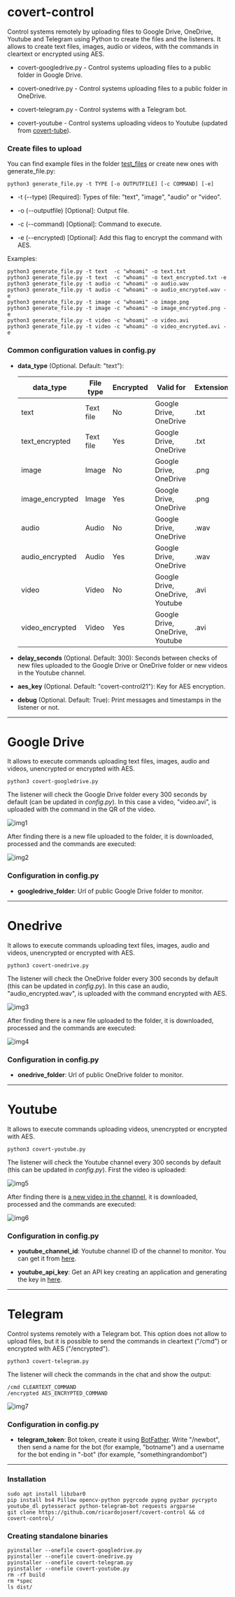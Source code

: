 # covert-control

Control systems remotely by uploading files to Google Drive, OneDrive, Youtube and Telegram using Python to create the files and the listeners. It allows to create text files, images, audio or videos, with the commands in cleartext or encrypted using AES.


- covert-googledrive.py - Control systems uploading files to a public folder in Google Drive.

- covert-onedrive.py - Control systems uploading files to a public folder in OneDrive.

- covert-telegram.py - Control systems with a Telegram bot.

- covert-youtube - Control systems uploading videos to Youtube (updated from [covert-tube](https://github.com/ricardojoserf/covert-tube)).


### Create files to upload

You can find example files in the folder [test_files](https://github.com/ricardojoserf/covert-control/tree/reduced/test_files) or create new ones with generate_file.py:

```
python3 generate_file.py -t TYPE [-o OUTPUTFILE] [-c COMMAND] [-e]
```
- -t (--type) [Required]: Types of file: "text", "image", "audio" or "video".

- -o (--outputfile) [Optional]: Output file.

- -c (--command) [Optional]: Command to execute.

- -e (--encrypted) [Optional]: Add this flag to encrypt the command with AES.


Examples:

```
python3 generate_file.py -t text  -c "whoami" -o text.txt
python3 generate_file.py -t text  -c "whoami" -o text_encrypted.txt -e
python3 generate_file.py -t audio -c "whoami" -o audio.wav
python3 generate_file.py -t audio -c "whoami" -o audio_encrypted.wav -e
python3 generate_file.py -t image -c "whoami" -o image.png
python3 generate_file.py -t image -c "whoami" -o image_encrypted.png -e
python3 generate_file.py -t video -c "whoami" -o video.avi
python3 generate_file.py -t video -c "whoami" -o video_encrypted.avi -e
```


### Common configuration values in config.py

- **data_type** (Optional. Default: "text"):

	| data_type       | File type | Encrypted | Valid for                       | Extension |
	|---------------- |-----------|-----------|---------------------------------|-----------|
	| text            | Text file | No        | Google Drive, OneDrive          | .txt      |
	| text_encrypted  | Text file | Yes       | Google Drive, OneDrive          | .txt      |
	| image           | Image     | No        | Google Drive, OneDrive          | .png      |
	| image_encrypted | Image     | Yes       | Google Drive, OneDrive          | .png      |
	| audio           | Audio     | No        | Google Drive, OneDrive          | .wav      |
	| audio_encrypted | Audio     | Yes       | Google Drive, OneDrive          | .wav      |
	| video           | Video     | No        | Google Drive, OneDrive, Youtube | .avi      |
	| video_encrypted | Video     | Yes       | Google Drive, OneDrive, Youtube | .avi      |

- **delay_seconds** (Optional. Default: 300): Seconds between checks of new files uploaded to the Google Drive or OneDrive folder or new videos in the Youtube channel.

- **aes_key** (Optional. Default: "covert-control21"): Key for AES encryption.

- **debug** (Optional. Default: True): Print messages and timestamps in the listener or not.


--------------------------------------------------------------------------------------

# Google Drive

It allows to execute commands uploading text files, images, audio and videos, unencrypted or encrypted with AES.


```
python3 covert-googledrive.py
```

The listener will check the Google Drive folder every 300 seconds by default (can be updated in *config.py*). In this case a video, "video.avi", is uploaded with the command in the QR of the video.

![img1](https://raw.githubusercontent.com/ricardojoserf/ricardojoserf.github.io/master/images/covert-control/image1.png)

After finding there is a new file uploaded to the folder, it is downloaded, processed and the commands are executed:

![img2](https://raw.githubusercontent.com/ricardojoserf/ricardojoserf.github.io/master/images/covert-control/image2.png)



### Configuration in config.py

- **googledrive_folder**: Url of public Google Drive folder to monitor.


--------------------------------------------------------------------------------------

# Onedrive

It allows to execute commands uploading text files, images, audio and videos, unencrypted or encrypted with AES.


```
python3 covert-onedrive.py
```

The listener will check the OneDrive folder every 300 seconds by default (this can be updated in *config.py*). In this case an audio, "audio_encrypted.wav", is uploaded with the command encrypted with AES.

![img3](https://raw.githubusercontent.com/ricardojoserf/ricardojoserf.github.io/master/images/covert-control/image3.png)

After finding there is a new file uploaded to the folder, it is downloaded, processed and the commands are executed:

![img4](https://raw.githubusercontent.com/ricardojoserf/ricardojoserf.github.io/master/images/covert-control/image4.png)


### Configuration in config.py

- **onedrive_folder**: Url of public OneDrive folder to monitor.


--------------------------------------------------------------------------------------

# Youtube

It allows to execute commands uploading videos, unencrypted or encrypted with AES.

```
python3 covert-youtube.py
```

The listener will check the Youtube channel every 300 seconds by default (this can be updated in *config.py*). First the video is uploaded:

![img5](https://raw.githubusercontent.com/ricardojoserf/ricardojoserf.github.io/master/images/covert-control/image5.png)

After finding there is [a new video in the channel](https://www.youtube.com/watch?v=4hk2g41HyWI), it is downloaded, processed and the commands are executed:

![img6](https://raw.githubusercontent.com/ricardojoserf/ricardojoserf.github.io/master/images/covert-control/image6.png)


### Configuration in config.py

- **youtube_channel_id**: Youtube channel ID of the channel to monitor. You can get it from [here](https://www.youtube.com/account_advanced).

- **youtube_api_key**: Get an API key creating an application and generating the key in [here](https://console.cloud.google.com/apis/credentials).


--------------------------------------------------------------------------------------

# Telegram

Control systems remotely with a Telegram bot. This option does not allow to upload files, but it is possible to send the commands in cleartext ("/cmd") or encrypted with AES ("/encrypted").

```
python3 covert-telegram.py
```

The listener will check the commands in the chat and show the output:

```
/cmd CLEARTEXT_COMMAND
/encrypted AES_ENCRYPTED_COMMAND
```

![img7](https://raw.githubusercontent.com/ricardojoserf/ricardojoserf.github.io/master/images/covert-control/image7.png)


### Configuration in config.py


- **telegram_token**: Bot token, create it using [BotFather](t.me/BotFather). Write "/newbot", then send a name for the bot (for example, "botname") and a username for the bot ending in "-bot" (for example, "somethingrandombot")


--------------------------------------------------------------------------------------

### Installation

```
sudo apt install libzbar0
pip install bs4 Pillow opencv-python pyqrcode pypng pyzbar pycrypto youtube_dl pytesseract python-telegram-bot requests argparse
git clone https://github.com/ricardojoserf/covert-control && cd covert-control/
```

### Creating standalone binaries

```
pyinstaller --onefile covert-googledrive.py
pyinstaller --onefile covert-onedrive.py
pyinstaller --onefile covert-telegram.py
pyinstaller --onefile covert-youtube.py
rm -rf build
rm *spec
ls dist/
```